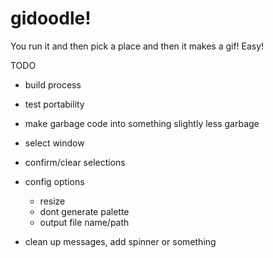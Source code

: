 gidoodle!
==========

You run it and then pick a place and then it makes a gif! Easy!

TODO
* build process
* test portability
* make garbage code into something slightly less garbage

* select window
* confirm/clear selections
* config options
    * resize
    * dont generate palette
    * output file name/path
* clean up messages, add spinner or something
